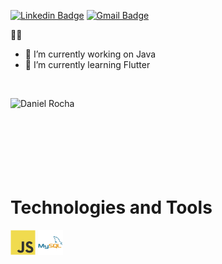 [![Linkedin Badge](https://img.shields.io/badge/-LinkedIn-blue?style=flat&logo=Linkedin&logoColor=white&link=https://www.linkedin.com/in/rebeccamanzi/)](https://www.linkedin.com/in/danielsantosr/)
[![Gmail Badge](https://img.shields.io/badge/-Gmail-c14438?style=flat&logo=Gmail&logoColor=white&link=mailto:rebeccamanzi@gmail.com)](mailto:danielsantosr.rj@gmail.com)

:man_technologist:

- 🔭 I’m currently working on Java
- 🌱 I’m currently learning Flutter

</br>

<p>
  <img align="left" src="https://github-readme-stats.vercel.app/api/top-langs/?username=danielsantos&layout=compact&theme=graywhite&title_color=268bd2" alt="Daniel Rocha" />
</p>

</br></br></br></br></br></br></br>

# Technologies and Tools

<p align="left">
<img src="https://raw.githubusercontent.com/devicons/devicon/master/icons/javascript/javascript-original.svg" alt="javascript" width="40" height="40"/>
<img src="https://raw.githubusercontent.com/devicons/devicon/master/icons/mysql/mysql-original-wordmark.svg" alt="mysql" width="40" height="40"/> 
</p>  
